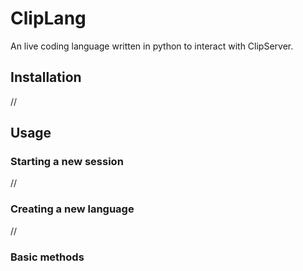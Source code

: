# ClipLang

An live coding language written in python to interact with ClipServer.

## Installation

//

## Usage

### Starting a new session

//

### Creating a new language

//

### Basic methods
